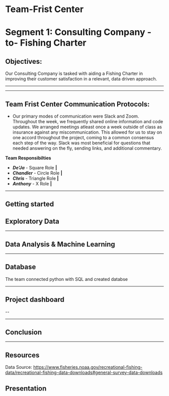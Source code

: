 # Team-Frist Center
# Segment 1: Consulting Company -to- Fishing Charter

## Objectives:
Our Consulting Company is tasked with aiding a Fishing Charter in improving their customer satisfaction in a relevant, data driven approach. 

---------------------------


---------------------------

## Team Frist Center Communication Protocols:

- Our primary modes of communication were Slack and Zoom. Throughout the week, we frequently shared online information and code updates. We arranged meetings atleast once a week outside of class as insurance against any miscommunication. This allowed for us to stay on one accord throughout the project, coming to a common consensus each step of the way. Slack was most beneficial for questions that needed answering on the fly, sending links, and additional commentary.

**Team Responsibilties**
- ***De'Ja*** - Square Role **|** 
- ***Chandler*** - Circle Role **|** 
- ***Chris*** - Triangle Role **|** 
- ***Anthony*** - X Role **|** 

--------------------------

## Getting started



## Exploratory Data 



--------------------------------

## Data Analysis & Machine Learning


----------------------------

## Database

The team connected python with SQL and created databse 


----------------------------

## Project dashboard

-- 

----------------------------

## Conclusion


----------------------------

## Resources


Data Source: 
https://www.fisheries.noaa.gov/recreational-fishing-data/recreational-fishing-data-downloads#general-survey-data-downloads

## Presentation 

